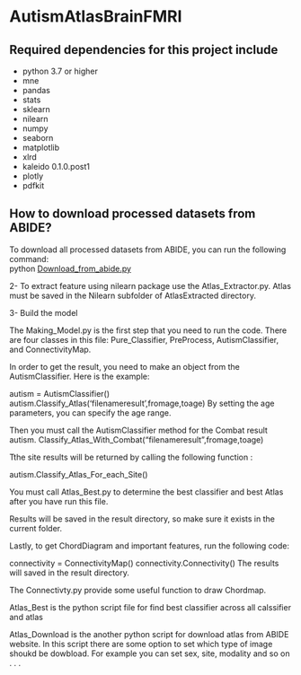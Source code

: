 # AutismAtlasBrainFMRI

## Required dependencies for this project include
- python 3.7 or higher
- mne
- pandas
- stats
- sklearn
- nilearn
- numpy
- seaborn
- matplotlib
- xlrd
- kaleido 0.1.0.post1
- plotly
- pdfkit


## How to download processed datasets from ABIDE?
To download all processed datasets from ABIDE, you can run the following command:</br>
python <a href="Download_from_abide.py">Download_from_abide.py</a>



2- To extract feature using nilearn package use the Atlas_Extractor.py. Atlas must be saved in the  Nilearn subfolder of AtlasExtracted directory.

3- Build the model  
  

The Making_Model.py is the first step that you need to run the code. 
There are four classes in this file: Pure_Classifier, PreProcess, AutismClassifier, and ConnectivityMap.

In order to get the result, you need to make an object from the AutismClassifier. Here is the example:

autism = AutismClassifier()
autism.Classify_Atlas(‘filenameresult’,fromage,toage)
By setting the age parameters, you can specify the age range.

Then you must call the AutismClassifier method for the Combat result
autism. Classify_Atlas_With_Combat(“filenameresult”,fromage,toage)

Tthe site results will be returned by calling the following function :

autism.Classify_Atlas_For_each_Site()

You must call Atlas_Best.py to determine the best classifier and best Atlas after you have run this file. 

Results will be saved in the result directory, so make sure it exists in the current folder.

Lastly, to get ChordDiagram and important features, run the following code:

connectivity = ConnectivityMap()
connectivity.Connectivity()
The results will saved in the result directory. 

The Connectivty.py provide some useful function to draw Chordmap.

Atlas_Best is the python script file for find best classifier across all calssifier and atlas 

Atlas_Download is the another python script for download atlas from ABIDE website. In this script there are some option to set which type of image shoukd be dowbload. For example you can set sex, site, modality and so on . . .









